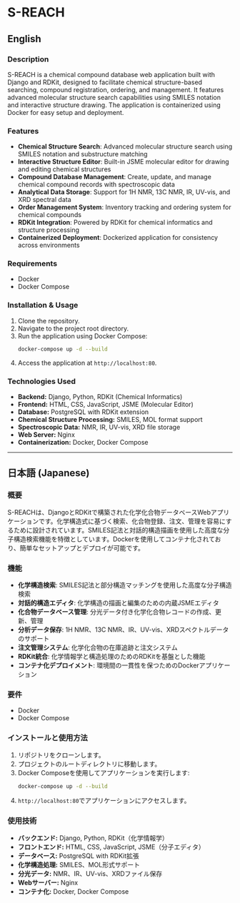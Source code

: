 # S-REACH

## English

### Description
S-REACH is a chemical compound database web application built with Django and RDKit, designed to facilitate chemical structure-based searching, compound registration, ordering, and management. It features advanced molecular structure search capabilities using SMILES notation and interactive structure drawing. The application is containerized using Docker for easy setup and deployment.

### Features
-   **Chemical Structure Search**: Advanced molecular structure search using SMILES notation and substructure matching
-   **Interactive Structure Editor**: Built-in JSME molecular editor for drawing and editing chemical structures
-   **Compound Database Management**: Create, update, and manage chemical compound records with spectroscopic data
-   **Analytical Data Storage**: Support for 1H NMR, 13C NMR, IR, UV-vis, and XRD spectral data
-   **Order Management System**: Inventory tracking and ordering system for chemical compounds
-   **RDKit Integration**: Powered by RDKit for chemical informatics and structure processing
-   **Containerized Deployment**: Dockerized application for consistency across environments

### Requirements
-   Docker
-   Docker Compose

### Installation & Usage
1.  Clone the repository.
2.  Navigate to the project root directory.
3.  Run the application using Docker Compose:
    ```bash
    docker-compose up -d --build
    ```
4.  Access the application at `http://localhost:80`.

### Technologies Used
-   **Backend:** Django, Python, RDKit (Chemical Informatics)
-   **Frontend:** HTML, CSS, JavaScript, JSME (Molecular Editor)
-   **Database:** PostgreSQL with RDKit extension
-   **Chemical Structure Processing:** SMILES, MOL format support
-   **Spectroscopic Data:** NMR, IR, UV-vis, XRD file storage
-   **Web Server:** Nginx
-   **Containerization:** Docker, Docker Compose

---

## 日本語 (Japanese)

### 概要
S-REACHは、DjangoとRDKitで構築された化学化合物データベースWebアプリケーションです。化学構造式に基づく検索、化合物登録、注文、管理を容易にするために設計されています。SMILES記法と対話的構造描画を使用した高度な分子構造検索機能を特徴としています。Dockerを使用してコンテナ化されており、簡単なセットアップとデプロイが可能です。

### 機能
-   **化学構造検索**: SMILES記法と部分構造マッチングを使用した高度な分子構造検索
-   **対話的構造エディタ**: 化学構造の描画と編集のための内蔵JSMEエディタ
-   **化合物データベース管理**: 分光データ付き化学化合物レコードの作成、更新、管理
-   **分析データ保存**: 1H NMR、13C NMR、IR、UV-vis、XRDスペクトルデータのサポート
-   **注文管理システム**: 化学化合物の在庫追跡と注文システム
-   **RDKit統合**: 化学情報学と構造処理のためのRDKitを基盤とした機能
-   **コンテナ化デプロイメント**: 環境間の一貫性を保つためのDockerアプリケーション

### 要件
-   Docker
-   Docker Compose

### インストールと使用方法
1.  リポジトリをクローンします。
2.  プロジェクトのルートディレクトリに移動します。
3.  Docker Composeを使用してアプリケーションを実行します:
    ```bash
    docker-compose up -d --build
    ```
4.  `http://localhost:80`でアプリケーションにアクセスします。

### 使用技術
-   **バックエンド:** Django, Python, RDKit（化学情報学）
-   **フロントエンド:** HTML, CSS, JavaScript, JSME（分子エディタ）
-   **データベース:** PostgreSQL with RDKit拡張
-   **化学構造処理:** SMILES、MOL形式サポート
-   **分光データ:** NMR、IR、UV-vis、XRDファイル保存
-   **Webサーバー:** Nginx
-   **コンテナ化:** Docker, Docker Compose
